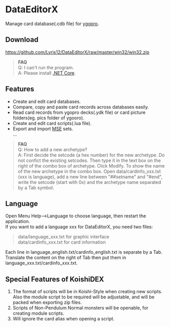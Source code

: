 # DataEditorX
Manage card database(.cdb file) for [ygopro](https://github.com/Fluorohydride/ygopro).

## Download
https://github.com/Lyris12/DataEditorX/raw/master/win32/win32.zip

> **FAQ**   
Q: I can't run the program.   
A: Please install [.NET Core](https://dotnet.microsoft.com/en-us/download/dotnet/6.0).

## Features
* Create and edit card databases.   
* Compare, copy and paste card records across databases easily.   
* Read card records from ygopro decks(.ydk file) or card picture folders(eg. pics folder of ygooro).  
* Create and edit card scripts(.lua file).  
* Export and import [MSE](https://github.com/247321453/MagicSetEditor2) sets.   
...

> **FAQ**   
Q: How to add a new archetype?  
A: First decide the setcode (a hex number) for the new archetype. Do not confict the existing setcodes. Then type it in the text box on the right of the combo box of archetype. Click Modify. To show the name of the new archetype in the combo box. Open data/cardinfo_xxx.txt (xxx is language), add a new line between "##setname" and "#end", write the setcode (start with 0x) and the archetype name separated by a Tab symbol.

## Language
Open Menu Help-->Language to choose language, then restart the application.   
If you want to add a language xxx for DataEditorX, you need two files:    
>data/language_xxx.txt for graphic interface   
data/cardinfo_xxx.txt for card information    

Each line in language_english.txt/cardinfo_english.txt is separate by a Tab. Translate the content on the right of Tab then put them in language_xxx.txt/cardinfo_xxx.txt.

## Special Features of KoishiDEX
1. The format of scripts will be in Koishi-Style when creating new scripts. Also the module script to be required will be adjustable, and will be packed when exporting zip files.
2. Scripts of Non-Pendulum Normal monsters will be openable, for creating module scripts.
3. Will ignore the card alias when opening a script.
